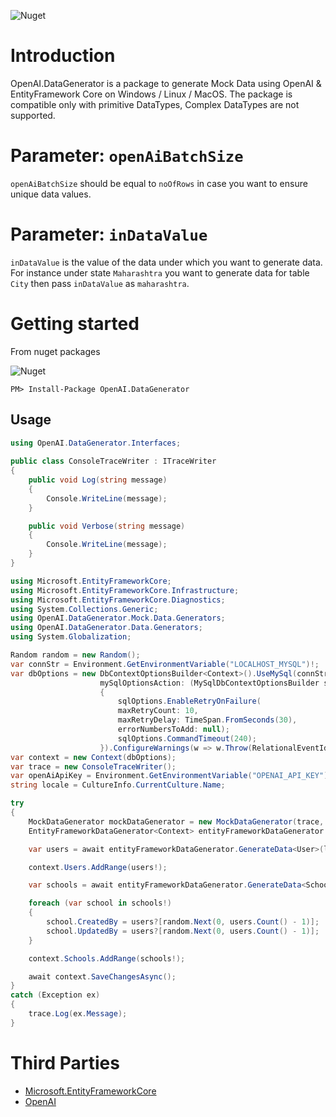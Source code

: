 
![Nuget](https://img.shields.io/nuget/v/OpenAI.DataGenerator)

# Introduction
OpenAI.DataGenerator is a package to generate Mock Data using OpenAI & EntityFramework Core on Windows / Linux / MacOS. The package is compatible only with primitive DataTypes, Complex DataTypes are not supported.

# Parameter: `openAiBatchSize` 

`openAiBatchSize` should be equal to `noOfRows` in case you want to ensure unique data values.

# Parameter: `inDataValue` 

`inDataValue` is the value of the data under which you want to generate data. For instance under state `Maharashtra` you want to generate data for table `City` then pass `inDataValue` as `maharashtra`.

# Getting started

From nuget packages

![Nuget](https://img.shields.io/nuget/v/OpenAI.DataGenerator)

`PM> Install-Package OpenAI.DataGenerator`

## Usage 

```C#
using OpenAI.DataGenerator.Interfaces;
    
public class ConsoleTraceWriter : ITraceWriter
{
    public void Log(string message)
    {
        Console.WriteLine(message);
    }

    public void Verbose(string message)
    {
        Console.WriteLine(message);
    }
}
```
```C#
using Microsoft.EntityFrameworkCore;
using Microsoft.EntityFrameworkCore.Infrastructure;
using Microsoft.EntityFrameworkCore.Diagnostics;
using System.Collections.Generic;
using OpenAI.DataGenerator.Mock.Data.Generators;
using OpenAI.DataGenerator.Data.Generators;
using System.Globalization;

Random random = new Random();
var connStr = Environment.GetEnvironmentVariable("LOCALHOST_MYSQL")!;
var dbOptions = new DbContextOptionsBuilder<Context>().UseMySql(connStr, ServerVersion.AutoDetect(connStr),
                    mySqlOptionsAction: (MySqlDbContextOptionsBuilder sqlOptions) =>
                    {
                        sqlOptions.EnableRetryOnFailure(
                        maxRetryCount: 10,
                        maxRetryDelay: TimeSpan.FromSeconds(30),
                        errorNumbersToAdd: null);
                        sqlOptions.CommandTimeout(240);
                    }).ConfigureWarnings(w => w.Throw(RelationalEventId.MultipleCollectionIncludeWarning)).Options;
var context = new Context(dbOptions);
var trace = new ConsoleTraceWriter();
var openAiApiKey = Environment.GetEnvironmentVariable("OPENAI_API_KEY")!;
string locale = CultureInfo.CurrentCulture.Name;

try
{
    MockDataGenerator mockDataGenerator = new MockDataGenerator(trace, openAiApiKey);
    EntityFrameworkDataGenerator<Context> entityFrameworkDataGenerator = new EntityFrameworkDataGenerator<Context>(context, mockDataGenerator, trace);

    var users = await entityFrameworkDataGenerator.GenerateData<User>(locale, 5, 5);

    context.Users.AddRange(users!);

    var schools = await entityFrameworkDataGenerator.GenerateData<School>(locale, 1, 1);

    foreach (var school in schools!)
    {
        school.CreatedBy = users?[random.Next(0, users.Count() - 1)];
        school.UpdatedBy = users?[random.Next(0, users.Count() - 1)];
    }

    context.Schools.AddRange(schools!);

    await context.SaveChangesAsync();
}
catch (Exception ex)
{
    trace.Log(ex.Message);
}
```

# Third Parties
* [Microsoft.EntityFrameworkCore](https://www.nuget.org/packages/Microsoft.EntityFrameworkCore/8.0.12)
* [OpenAI](https://www.nuget.org/packages/OpenAI/2.1.0)
